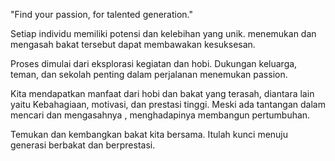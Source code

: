 
"Find your passion, for talented generation."

Setiap individu memiliki potensi dan kelebihan yang unik. menemukan dan mengasah bakat tersebut dapat membawakan kesuksesan.

Proses dimulai dari eksplorasi kegiatan dan hobi. Dukungan keluarga, teman, dan sekolah penting dalam perjalanan menemukan passion.

Kita mendapatkan manfaat dari hobi dan bakat yang terasah, diantara lain yaitu Kebahagiaan, motivasi, dan prestasi tinggi. Meski ada tantangan dalam mencari dan mengasahnya , menghadapinya membangun pertumbuhan.

Temukan dan kembangkan bakat kita bersama. Itulah kunci menuju generasi berbakat dan berprestasi.